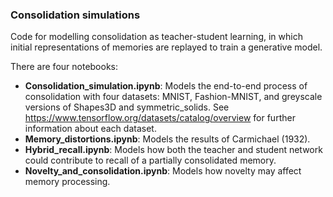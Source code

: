
### Consolidation simulations

Code for modelling consolidation as teacher-student learning, in which initial representations of memories are replayed to train a generative model.

There are four notebooks:
* **Consolidation_simulation.ipynb**: Models the end-to-end process of consolidation with four datasets: MNIST, Fashion-MNIST, and greyscale versions of Shapes3D and symmetric_solids. See https://www.tensorflow.org/datasets/catalog/overview for further information about each dataset.
* **Memory_distortions.ipynb**: Models the results of Carmichael (1932).
* **Hybrid_recall.ipynb**: Models how both the teacher and student network could contribute to recall of a partially consolidated memory.
* **Novelty_and_consolidation.ipynb**: Models how novelty may affect memory processing.

